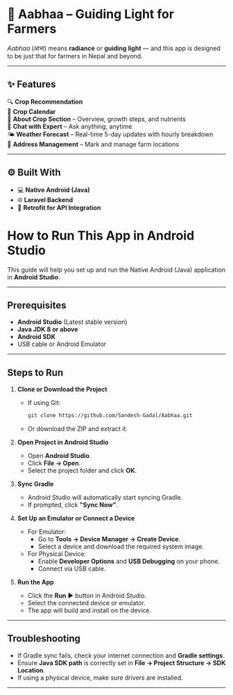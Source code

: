 # 🌱 Aabhaa – Guiding Light for Farmers

_Aabhaa_ (आभा) means **radiance** or **guiding light** — and this app is designed to be just that for farmers in Nepal and beyond.

---

## ✨ Features

🔍 **Crop Recommendation**  
📅 **Crop Calendar**  
🌾 **About Crop Section** – Overview, growth steps, and nutrients  
🤖 **Chat with Expert** – Ask anything, anytime  
🌤️ **Weather Forecast** – Real-time 5-day updates with hourly breakdown  
📌 **Address Management** – Mark and manage farm locations  

---

## ⚙️ Built With

- 💻 **Native Android (Java)**
- 🌐 **Laravel Backend**
- 📡 **Retrofit for API Integration**

# How to Run This App in Android Studio

This guide will help you set up and run the Native Android (Java) application in **Android Studio**.

---

## **Prerequisites**
- **Android Studio** (Latest stable version)
- **Java JDK 8 or above**
- **Android SDK**
- USB cable or Android Emulator

---

## **Steps to Run**

1. **Clone or Download the Project**
   - If using Git:
     ```bash
     git clone https://github.com/Sandesh-Gadal/Aabhaa.git
     ```
   - Or download the ZIP and extract it.

2. **Open Project in Android Studio**
   - Open **Android Studio**.
   - Click **File → Open**.
   - Select the project folder and click **OK**.

3. **Sync Gradle**
   - Android Studio will automatically start syncing Gradle.
   - If prompted, click **"Sync Now"**.

4. **Set Up an Emulator or Connect a Device**
   - For Emulator:
     - Go to **Tools → Device Manager → Create Device**.
     - Select a device and download the required system image.
   - For Physical Device:
     - Enable **Developer Options** and **USB Debugging** on your phone.
     - Connect via USB cable.

5. **Run the App**
   - Click the **Run** ▶️ button in Android Studio.
   - Select the connected device or emulator.
   - The app will build and install on the device.

---

## **Troubleshooting**
- If Gradle sync fails, check your internet connection and **Gradle settings**.
- Ensure **Java SDK path** is correctly set in **File → Project Structure → SDK Location**.
- If using a physical device, make sure drivers are installed.

---



